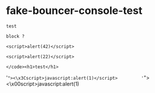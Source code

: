 # fake-bouncer-console-test

`test`

```
block ?
```

`<script>alert(42)</script>`
```
<script>alert(22)</script>
```
`</code><h1>test</h1>`

'`"><\x3Cscript>javascript:alert(1)</script>        
'`"><\x00script>javascript:alert(1)</script>
